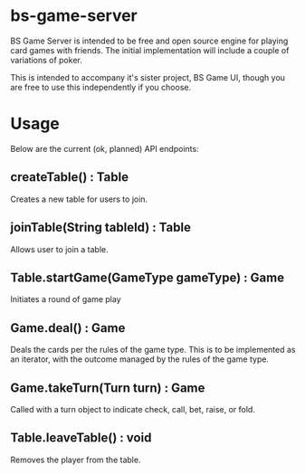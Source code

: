 # bs-game-server

BS Game Server is intended to be free and open source engine for 
playing card games with friends.  The initial implementation will
include a couple of variations of poker.

This is intended to accompany it's sister project, BS Game UI, 
though you are free to use this independently if you choose.

# Usage

Below are the current (ok, planned) API endpoints:

## createTable() : Table

Creates a new table for users to join.

## joinTable(String tableId) : Table

Allows user to join a table.

## Table.startGame(GameType gameType) : Game

Initiates a round of game play

## Game.deal() : Game

Deals the cards per the rules of the game type.  This is to be 
implemented as an iterator, with the outcome managed by the rules 
of the game type.

## Game.takeTurn(Turn turn) : Game

Called with a turn object to indicate check, call, bet, raise, or fold.

## Table.leaveTable() : void

Removes the player from the table.